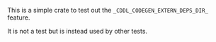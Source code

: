 This is a simple crate to test out the `_CDDL_CODEGEN_EXTERN_DEPS_DIR_` feature.

It is not a test but is instead used by other tests.